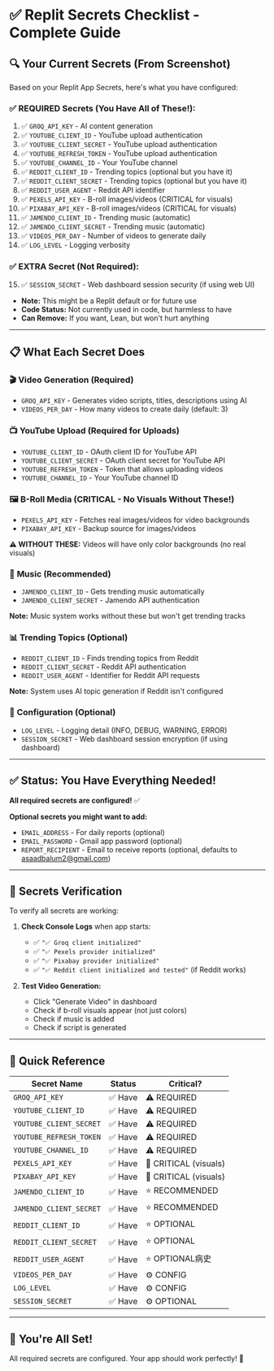 # ✅ Replit Secrets Checklist - Complete Guide

## 🔍 Your Current Secrets (From Screenshot)

Based on your Replit App Secrets, here's what you have configured:

### ✅ **REQUIRED Secrets** (You Have All of These!):
1. ✅ `GROQ_API_KEY` - AI content generation
2. ✅ `YOUTUBE_CLIENT_ID` - YouTube upload authentication
3. ✅ `YOUTUBE_CLIENT_SECRET` - YouTube upload authentication
4. ✅ `YOUTUBE_REFRESH_TOKEN` - YouTube upload authentication
5. ✅ `YOUTUBE_CHANNEL_ID` - Your YouTube channel
6. ✅ `REDDIT_CLIENT_ID` - Trending topics (optional but you have it)
7. ✅ `REDDIT_CLIENT_SECRET` - Trending topics (optional but you have it)
8. ✅ `REDDIT_USER_AGENT` - Reddit API identifier
9. ✅ `PEXELS_API_KEY` - B-roll images/videos (CRITICAL for visuals)
10. ✅ `PIXABAY_API_KEY` - B-roll images/videos (CRITICAL for visuals)
11. ✅ `JAMENDO_CLIENT_ID` - Trending music (automatic)
12. ✅ `JAMENDO_CLIENT_SECRET` - Trending music (automatic)
13. ✅ `VIDEOS_PER_DAY` - Number of videos to generate daily
14. ✅ `LOG_LEVEL` - Logging verbosity

### ✅ **EXTRA Secret** (Not Required):
15. ✅ `SESSION_SECRET` - Web dashboard session security (if using web UI)
   - **Note:** This might be a Replit default or for future use
   - **Code Status:** Not currently used in code, but harmless to have
   - **Can Remove:** If you want, Lean, but won't hurt anything

---

## 📋 What Each Secret Does

### 🎬 **Video Generation** (Required)
- `GROQ_API_KEY` - Generates video scripts, titles, descriptions using AI
- `VIDEOS_PER_DAY` - How many videos to create daily (default: 3)

### 📺 **YouTube Upload** (Required for Uploads)
- `YOUTUBE_CLIENT_ID` - OAuth client ID for YouTube API
- `YOUTUBE_CLIENT_SECRET` - OAuth client secret for YouTube API
- `YOUTUBE_REFRESH_TOKEN` - Token that allows uploading videos
- `YOUTUBE_CHANNEL_ID` - Your YouTube channel ID

### 🖼️ **B-Roll Media** (CRITICAL - No Visuals Without These!)
- `PEXELS_API_KEY` - Fetches real images/videos for video backgrounds
- `PIXABAY_API_KEY` - Backup source for images/videos

**⚠️ WITHOUT THESE:** Videos will have only color backgrounds (no real visuals)

### 🎵 **Music** (Recommended)
- `JAMENDO_CLIENT_ID` - Gets trending music automatically
- `JAMENDO_CLIENT_SECRET` - Jamendo API authentication

**Note:** Music system works without these but won't get trending tracks

### 📊 **Trending Topics** (Optional)
- `REDDIT_CLIENT_ID` - Finds trending topics from Reddit
- `REDDIT_CLIENT_SECRET` - Reddit API authentication
- `REDDIT_USER_AGENT` - Identifier for Reddit API requests

**Note:** System uses AI topic generation if Reddit isn't configured

### 🔧 **Configuration** (Optional)
- `LOG_LEVEL` - Logging detail (INFO, DEBUG, WARNING, ERROR)
- `SESSION_SECRET` - Web dashboard session encryption (if using dashboard)

---

## ✅ Status: You Have Everything Needed!

**All required secrets are configured!** ✅

**Optional secrets you might want to add:**
- `EMAIL_ADDRESS` - For daily reports (optional)
- `EMAIL_PASSWORD` - Gmail app password (optional)
- `REPORT_RECIPIENT` - Email to receive reports (optional, defaults to asaadbalum2@gmail.com)

---

## 🔧 Secrets Verification

To verify all secrets are working:

1. **Check Console Logs** when app starts:
   - ✅ `"✅ Groq client initialized"`
   - ✅ `"✅ Pexels provider initialized"`
   - ✅ `"✅ Pixabay provider initialized"`
   - ✅ `"✅ Reddit client initialized and tested"` (if Reddit works)

2. **Test Video Generation:**
   - Click "Generate Video" in dashboard
   - Check if b-roll visuals appear (not just colors)
   - Check if music is added
   - Check if script is generated

---

## 📝 Quick Reference

| Secret Name | Status | Critical? |
|------------|--------|-----------|
| `GROQ_API_KEY` | ✅ Have | ⚠️ REQUIRED |
| `YOUTUBE_CLIENT_ID` | ✅ Have | ⚠️ REQUIRED |
| `YOUTUBE_CLIENT_SECRET` | ✅ Have | ⚠️ REQUIRED |
| `YOUTUBE_REFRESH_TOKEN` | ✅ Have | ⚠️ REQUIRED |
| `YOUTUBE_CHANNEL_ID` | ✅ Have | ⚠️ REQUIRED |
| `PEXELS_API_KEY` | ✅ Have | 🔴 CRITICAL (visuals) |
| `PIXABAY_API_KEY` | ✅ Have | 🔴 CRITICAL (visuals) |
| `JAMENDO_CLIENT_ID` | ✅ Have | ⭐ RECOMMENDED |
| `JAMENDO_CLIENT_SECRET` | ✅ Have | ⭐ RECOMMENDED |
| `REDDIT_CLIENT_ID` | ✅ Have | ⭐ OPTIONAL |
| `REDDIT_CLIENT_SECRET` | ✅ Have | ⭐ OPTIONAL |
| `REDDIT_USER_AGENT` | ✅ Have | ⭐ OPTIONAL病史 |
| `VIDEOS_PER_DAY` | ✅ Have | ⚙️ CONFIG |
| `LOG_LEVEL` | ✅ Have | ⚙️ CONFIG |
| `SESSION_SECRET` | ✅ Have | ⚙️ OPTIONAL |

---

## 🎉 You're All Set!

All required secrets are configured. Your app should work perfectly! 🚀

